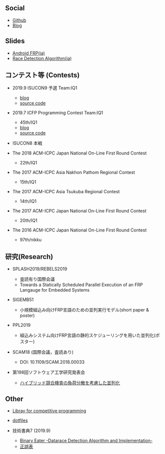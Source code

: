 ## Social

<!-- - [Twitter](https://twitter.com/chakku_000) -->
- [Github](https://github.com/chakku000)
- [Blog](http://chakku.hatenablog.com/)

<!--
## Tools

- [NewLineCanceler](/tools/NewLineCanceler/)
- [Thermophoresis](/tools/Thermophoresis/)
-->

## Slides

- [Android FRP(ja)](/slide/Android-FRP.pdf)
- [Race Detection Algorithm(ja)](/slide/race-detection-algorithm.pdf)

## コンテスト等 (Contests)

- 2019.9 ISUCON9 予選 Team:IQ1
    - [blog](https://chakku.hatenablog.com/entry/2019/09/20/023846)
    - [source code](https://github.com/chakku000/isucon9-qual)

- 2019.7 ICFP Programming Contest Team:IQ1
    - 45th/IQ1
    - [blog](https://chakku.hatenablog.com/entry/2019/06/24/202225)
    - [source code](https://github.com/chakku000/ICFPC2019)

- ISUCON8 本戦

- The 2018 ACM-ICPC Japan National On-Line First Round Contest
    - 22th/IQ1
- The 2017 ACM-ICPC Asia Nakhon Pathom Regional Contest
    - 15th/IQ1
- The 2017 ACM-ICPC Asia Tsukuba Regional Contest
    - 14th/IQ1
- The 2017 ACM-ICPC Japan National On-Line First Round Contest
    - 20th/IQ1
- The 2016 ACM-ICPC Japan National On-Line First Round Contest
    - 97th/nikku

## 研究(Research)

- SPLASH2019/REBELS2019
    - 査読有り国際会議
    - Towards a Statically Scheduled Parallel Execution of an FRP Langauge for Embedded Systems

- SIGEMB51
    - 小規模組込み向けFRP言語のための並列実行モデル(short paper & poster)

- PPL2019
    - 組込みシステム向けFRP言語の静的スケジューリングを用いた並列化(ポスター)

- SCAM18 (国際会議，査読あり)
    - DOI: 10.1109/SCAM.2018.00033 

- 第198回ソフトウェア工学研究発表会
    - [ハイブリッド競合検査の負荷分散を考慮した並列化](https://ipsj.ixsq.nii.ac.jp/ej/index.php?active_action=repository_view_main_item_detail&page_id=13&block_id=8&item_id=186618&item_no=1)

## Other

- [Libray for competitive programming](https://github.com/chakku000/ProgramingContest/tree/master/library)  

- [dotfiles](https://github.com/chakku000/dotfiles)

- 技術書典7 (2019.9)
	- [Binary Eater -Datarace Detection Algorithm and Implementation-](https://booth.pm/ja/items/1573281)
	- [正誤表](/tech-book/eratta.html)
